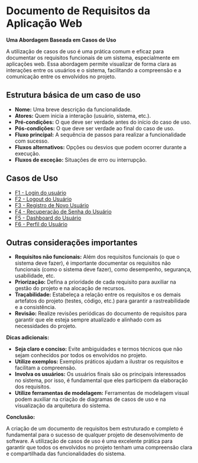 # Documento de Requisitos da Aplicação Web 

**Uma Abordagem Baseada em Casos de Uso**

A utilização de casos de uso é uma prática comum e eficaz para documentar os requisitos funcionais de um sistema, especialmente em aplicações web. Essa abordagem permite visualizar de forma clara as interações entre os usuários e o sistema, facilitando a compreensão e a comunicação entre os envolvidos no projeto.

## Estrutura básica de um caso de uso

* **Nome:** Uma breve descrição da funcionalidade.
* **Atores:** Quem inicia a interação (usuário, sistema, etc.).
* **Pré-condições:** O que deve ser verdade antes do início do caso de uso.
* **Pós-condições:** O que deve ser verdade ao final do caso de uso.
* **Fluxo principal:** A sequência de passos para realizar a funcionalidade com sucesso.
* **Fluxos alternativos:** Opções ou desvios que podem ocorrer durante a execução.
* **Fluxos de exceção:** Situações de erro ou interrupção.


## Casos de Uso
- [F1 - Login do usuário](x)
- [F2 - Logout do Usuário](x)
- [F3 - Registro de Novo Usuário](x)
- [F4 - Recuperação de Senha do Usuário](X)
- [F5 - Dashboard do Usuário](X)
- [F6 - Perfil do Usuário](X)

## Outras considerações importantes

* **Requisitos não funcionais:** Além dos requisitos funcionais (o que o sistema deve fazer), é importante documentar os requisitos não funcionais (como o sistema deve fazer), como desempenho, segurança, usabilidade, etc.
* **Priorização:** Defina a prioridade de cada requisito para auxiliar na gestão do projeto e na alocação de recursos.
* **Traçabilidade:** Estabeleça a relação entre os requisitos e os demais artefatos do projeto (testes, código, etc.) para garantir a rastreabilidade e a consistência.
* **Revisão:** Realize revisões periódicas do documento de requisitos para garantir que ele esteja sempre atualizado e alinhado com as necessidades do projeto.

**Dicas adicionais:**

* **Seja claro e conciso:** Evite ambiguidades e termos técnicos que não sejam conhecidos por todos os envolvidos no projeto.
* **Utilize exemplos:** Exemplos práticos ajudam a ilustrar os requisitos e facilitam a compreensão.
* **Involva os usuários:** Os usuários finais são os principais interessados no sistema, por isso, é fundamental que eles participem da elaboração dos requisitos.
* **Utilize ferramentas de modelagem:** Ferramentas de modelagem visual podem auxiliar na criação de diagramas de casos de uso e na visualização da arquitetura do sistema.

**Conclusão:**

A criação de um documento de requisitos bem estruturado e completo é fundamental para o sucesso de qualquer projeto de desenvolvimento de software. A utilização de casos de uso é uma excelente prática para garantir que todos os envolvidos no projeto tenham uma compreensão clara e compartilhada das funcionalidades do sistema.